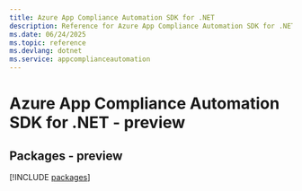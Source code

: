 ```yaml
---
title: Azure App Compliance Automation SDK for .NET
description: Reference for Azure App Compliance Automation SDK for .NET
ms.date: 06/24/2025
ms.topic: reference
ms.devlang: dotnet
ms.service: appcomplianceautomation
---
```

# Azure App Compliance Automation SDK for .NET - preview
## Packages - preview
[!INCLUDE [packages](app-compliance-automation-index.md)]